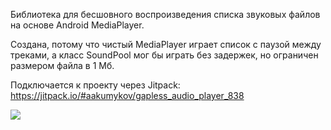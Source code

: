 Библиотека для бесшовного воспроизведения списка звуковых файлов на основе Android MediaPlayer.

Создана, потому что чистый MediaPlayer играет список с паузой между треками, а класс SoundPool мог бы играть без задержек, но ограничен размером файла в 1 Мб.

Подключается к проекту через Jitpack: https://jitpack.io/#aakumykov/gapless_audio_player_838

[![](https://jitci.com/gh/aakumykov/gapless_audio_player_838/svg)](https://jitci.com/gh/aakumykov/gapless_audio_player_838)
